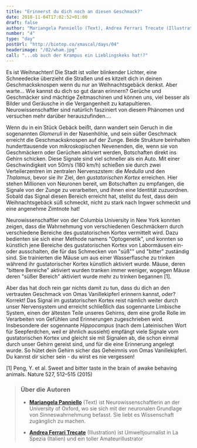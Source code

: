 ```yaml
---
title: "Erinnerst du dich noch an diesen Geschmack?"
date: 2018-11-04T17:02:52+01:00
draft: false
author: "Mariangela Panniello (Text), Andrea Ferrari Trecate (Illustration)"
number: "4"
type: "day"
postUrl: "http://biotop.co/xmascal/days/04"
headerimage: "/02/wham.jpg"
call: "...ob auch der Krampus ein Lieblingskeks hat!?"
---
```

Es ist Weihnachten! Die Stadt ist voller blinkender Lichter, eine Schneedecke überzieht die Straßen und es kitzelt dich in deinen Geschmacksknospen wenn du nur an Weihnachtsgebäck denkst. Aber warte... Wie kannst du dich so gut daran erinnern?
Gerüche und Geschmäcker sind mächtige Zeitmaschinen und können uns, viel besser als Bilder und Geräusche  in die Vergangenheit zu katapultieren. Neurowissenschaftler sind natürlich fasziniert von diesem Phänomen und  versuchen mehr darüber herauszufinden....

Wenn du in ein Stück Gebäck beißt, dann wandert sein Geruch in die sogenannten *Glomeruli* in der Nasenhöhle, und sein süßer Geschmack erreicht die Geschmacksknospen auf der Zunge. Beide Strukture beinhalten hunderttausende von mikroskopischen Nevenenden, die, wenn sie von Geschmäckern oder Gerüchen aktiviert werden, Botschaften direkt ins Gehirn schicken. Diese Signale sind viel schneller als ein Auto. Mit einer Geschwindigkeit von 50m/s (180 km/h) schießen sie durch zwei Verteilerzentren im zentralen Nervenszstem: die *Medulla* und den *Thalamus*, bevor sie ihr Ziel, den *gustatorischen Kortex* erreichen. Hier stehen Millionen von Neuronen bereit, um Botschaften zu empfangen, die Signale von der Zunge zu verarbeiten, und ihnen eine Identität zuzuordnen. Sobald das Signal diesen Bereich erreicht hat, stellst du fest, dass dein Weihnachtsgebäck süß schmeckt, nicht zu stark nach Ingwer schmeckt und eine angenehme Zimtnote hat!

Neurowissenschaftler von der Columbia University in New York konnten zeigen, dass die Wahrnehmung von verschiedenen Geschmäckern durch verschiedene Bereiche des gustatorischen Kortex vermittelt wird. Dazu bedienten sie sich einer Methode namens "Optogenetik", und konnten so künstlich jene Bereiche des gustatorischen Kortex von Labormäusen ein- oder ausschalten, die für das Schmecken von "süß"" und "bitter" zuständig sind. Sie trainierten die Mäuse um aus einer Wasserflasche zu trinken während ihr gustatorischer Kortex künstlich aktiviert wurde. Mäuse, deren "bittere Bereiche" aktiviert wurden tranken immer weniger, wogegen Mäuse deren "süßer Bereich" aktiviert wurde mehr zu trinken begannen [1].

Aber das hat doch rein gar nichts damit zu tun, dass du dich an den vertrauten Geschmack von Omas Vanillekipferl erinnern kannst, oder? Korrekt! Das Signal im gustatorischen Kortex reist nämlich weiter durch unser Nervensystem und erreicht schließlich das sogennante Limbische System, einen der ältesten Teile unseres Gehirns, dem eine große Rolle im Verarbeiten von Gefühlen und Erinnerungen zugeschrieben wird. Insbesondere der sogennante *Hippocampus* (nach dem Lateinischen Wort für Seepferdchen, weil er ähnlich aussieht) empfängt viele Signale vom gustatorischen Kortex und gleicht sie mit Signalen ab, die schon einmal durch unser Gehirn gereist sind, und für die eine Erinnerung angelegt wurde. So hütet dein Gehirn sicher das Geheimnis von Omas Vanillekipferl. Du kannst dir sicher sein - du wirst es nie vergessen!

<!--more-->
[1] Peng, Y. et al. Sweet and bitter taste in the brain of awake behaving animals. Nature 527, 512–515 (2015)

> ### Über die Autoren
> - **[Mariangela Panniello](http://biotop.co/de/person/mariangela-panniello/)** (Text) ist Neurowissenschaftlerin an der University of Oxford, wo sie sich mit der neuronalen Grundlage von Sinneswahrnehmung befasst. Sie liebt es Wissenschaft zugänglich zu machen.
>
> - **[Andrea Ferrari Trecate](https://www.linkedin.com/in/andrea-ferrari-trecate-ba1a42b1/?originalSubdomain=it)** (Illustration) ist Umweltjournalist in La Spezia (Italien) und ein toller Amateurillustrator

